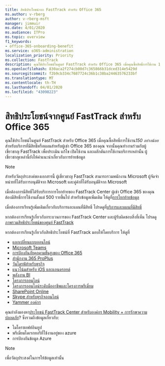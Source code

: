 ```yaml
---
title: สิทธิประโยชน์จาก FastTrack สำหรับ Office 365
ms.author: v-rberg
author: v-rberg-msft
manager: jimmuir
ms.date: 4/01/2020
ms.audience: ITPro
ms.topic: overview
f1_keywords:
- office-365-onboarding-benefit
ms.service: o365-administration
localization_priority: Priority
ms.collection: FastTrack
description: คุณใช้ประโยชน์ในศูนย์ FastTrack สําหรับ Office 365 เมื่อคุณซื้อสิทธิ์การใช้งาน 150 อย่างน้อยสําหรับบริการที่มีสิทธิ์หรือแผนสําหรับผู้เช่า Office 365 ของคุณ จากนั้นคุณทํางานร่วมกับผู้เชี่ยวชาญ FastTrack เพื่อประเมิน แก้ไข เปิดใช้งาน และผลักดันการใช้งานบริการเหล่านั้น ผู้เชี่ยวชาญเหล่านี้ยังให้คําแนะนําเกี่ยวกับการย้ายข้อมูล
ms.openlocfilehash: 830aca2f274cb00d7c365866b31dced314e5429d
ms.sourcegitcommit: f2b9cb334c7687724c36b1c38ba24463576233bf
ms.translationtype: MT
ms.contentlocale: th-TH
ms.lasthandoff: 04/01/2020
ms.locfileid: "43098223"
---
```

# <a name="fasttrack-center-benefit-for-office-365"></a>สิทธิประโยชน์จากศูนย์ FastTrack สำหรับ Office 365

คุณใช้ประโยชน์ในศูนย์ FastTrack สําหรับ Office 365 เมื่อคุณซื้อสิทธิ์การใช้งาน*150 อย่างน้อย*สําหรับบริการที่มีสิทธิ์หรือแผนสําหรับผู้เช่า Office 365 ของคุณ จากนั้นคุณทํางานร่วมกับผู้เชี่ยวชาญ FastTrack เพื่อประเมิน แก้ไข เปิดใช้งาน และผลักดันการใช้งานบริการเหล่านั้น ผู้เชี่ยวชาญเหล่านี้ยังให้คําแนะนําเกี่ยวกับการย้ายข้อมูล 
  
> [!NOTE]
> สําหรับวัตถุประสงค์ของเอกสารนี้ ผู้เชี่ยวชาญ FastTrack สามารถรวมพนักงาน Microsoft ผู้จัดจําหน่ายที่ได้รับการอนุมัติจาก Microsoft และคู่ค้าที่ได้รับอนุมัติจาก Microsoft 
  
เมื่อต้องการมีสิทธิ์ได้รับบริการการโยกย้ายของ FastTrack Center ผู้เช่า Office 365 ของคุณต้องมีสิทธิ์การใช้งานตั้งแต่ 500 รายขึ้นไป สําหรับข้อมูลเพิ่มเติม ให้ดูที่[การโยกย้ายข้อมูล](O365-data-migration.md)
  
เมื่อต้องการเรียนรู้เพิ่มเติมเกี่ยวกับบริการและแผนที่มีสิทธิ์ โปรดดูที่[บริการและแผนที่มีสิทธิ์](M365-eligible-services-and-plans.md)
  
หากต้องการเรียนรู้เกี่ยวกับกระบวนการของ FastTrack Center และผู้รับผิดชอบสิ่งที่เห็น โปรดดู[ภาพรวมสิทธิประโยชน์ของศูนย์ FastTrack](O365-fasttrack-benefit-overview.md)

หากต้องการเรียนรู้เกี่ยวกับสิทธิประโยชน์ที่ FastTrack มอบให้โดยบริการ ให้ดูที่

- [แลกเปลี่ยนแบบออนไลน์](O365-fasttrack-responsibilities.md#exchange-online)
- [Microsoft Teams](O365-fasttrack-responsibilities.md#microsoft-teams)
- [การป้องกันภัยคุกคามขั้นสูงของ Office 365](O365-fasttrack-responsibilities.md#office-365-advanced-threat-protection)
- [สํานักงาน 365 ProPlus](O365-fasttrack-responsibilities.md#office-365-proplus)
- [วันไดรฟ์สําหรับธุรกิจ](O365-fasttrack-responsibilities.md#onedrive-for-business)
- [แนวโน้มสําหรับ iOS และแอนดรอยด์](O365-fasttrack-responsibilities.md#outlook-for-ios-and-android)
- [พลังงาน BI](O365-fasttrack-responsibilities.md#power-bi)
- [โครงการออนไลน์](O365-fasttrack-responsibilities.md#project-online)
- [โครงการออนไลน์ระดับมืออาชีพและโครงการพรีเมี่ยม](O365-fasttrack-responsibilities.md#project-online-professional-and-project-online-premium)
- [SharePoint Online](O365-fasttrack-responsibilities.md#sharepoint-online)
- [Skype สําหรับธุรกิจออนไลน์](O365-fasttrack-responsibilities.md#skype-for-business-online)
- [Yammer องค์กร](O365-fasttrack-responsibilities.md#yammer-enterprise)
  
คุณกําลังมองหา[ประโยชน์ FastTrack Center สําหรับองค์กร Mobility + การรักษาความปลอดภัย](EMS-fasttrack-benefit-for-EMS.md)? ซึ่งรวมถึงข้อมูลเกี่ยวกับ:
  
- ไมโครซอฟท์อินทูป    
- พรีเมี่ยมไดเรกทอรีที่ใช้งานอยู่ของ azure 
- การป้องกันข้อมูล Azure
    
> [!NOTE]
> เพื่อวัตถุประสงค์ในการให้ข้อมูลเท่านั้น 

